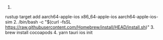 1.
rustup target add aarch64-apple-ios x86_64-apple-ios aarch64-apple-ios-sim
2.
/bin/bash -c "$(curl -fsSL https://raw.githubusercontent.com/Homebrew/install/HEAD/install.sh)"
3.
brew install cocoapods
4.
yarn tauri ios init